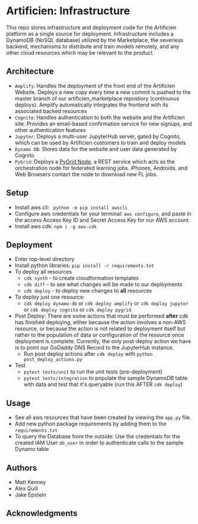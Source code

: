 # Artificien: Infrastructure
This repo stores infrastructure and deployment code for the Artificien platform as a single source for deployment. Infrastructure includes a DynamoDB (NoSQL database) utilized by the Marketplace, the severless backend, mechanisms to distribute and train models remotely, and any other cloud resources which may be relevant to the product.

## Architecture
- `Amplify`: Handles the deployment of the front end of the Artificien Website. Deploys a new copy every time a new commit is pushed to the master branch of our artificien_marketplace repostiory (continuous deploys). Amplify automatically integrates the frontend with its associated backed resources
- `Cognito`: Handles authentication to both the website and the Artificien site. Provides an email-based confirmation service for new signups, and other authentication features
- `Jupyter`: Deploys a multi-user JupyterHub server, gated by Cognito, which can be used by Artificien customers to train and deploy models
- `Dynamo DB`: Stores data for the website and user data generated by Cognito
- `PyGrid`: Deploys a [PyGrid Node](https://github.com/OpenMined/PyGrid), a REST service which acts as the orchestration node for federated learning jobs. iPhones, Androids, and Web Browsers contact the node to download new FL jobs.

## Setup
- Install aws cli: ` python -m pip install awscli`
- Configure aws credentials for your terminal: `aws configure`, and paste in the access Access Key ID and Secret Access Key for our AWS account.
- Install aws cdk: `npm i -g aws-cdk`

## Deployment

- Enter top-level directory
- Install python libraries: `pip install -r requirements.txt`
- To deploy all resources
  - `cdk synth` - to create cloudformation templates
  - `cdk diff` - to see what changes will be made to our deployments
  - `cdk deploy` - to deploy new changes to **all** resources
- To deploy just one resource:
  - `cdk deploy dynamo-db` or `cdk deploy amplify` or `cdk deploy jupyter` or `cdk deploy cognito` or `cdk deploy pygrid`
- Post Deploy: There are some actions that must be performed **after** cdk has finished deploying, either because the action involves a non-AWS resource, or because the action is not related to deployment itself but rather to the population of data or configuration of the resource once deployment is complete. Currently, the only post-deploy action we have is to point our GoDaddy DNS Record to the JupyterHub instance.
  - Run post deploy actions after `cdk deploy` with `python post_deploy_actions.py`
- Test
  - `pytest tests/unit` to run the unit tests (pre-deployment)
  - `pytest tests/integration` to populate the sample DynamoDB table with data and test that it's queryable (run this AFTER `cdk deploy`)
  
## Usage
- See all aws resources that have been created by viewing the `app.py` file.
- Add new python package requirements by adding them to the `requirements.txt`
- To query the Database from the outside: Use the credentials for the created IAM User `db_user` in order to authenticate calls to the sample Dynamo table

## Authors
* Matt Kenney
* Alex Quill
* Jake Epstein

## Acknowledgments
